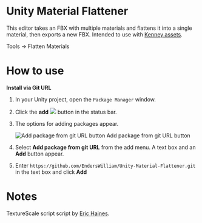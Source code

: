 # Unity Material Flattener

This editor takes an FBX with multiple materials and flattens it into a single material, then exports a new FBX. Intended to use with [Kenney assets](https://www.kenney.nl/assets).

Tools -> Flatten Materials


# How to use

**Install via Git URL**
 1. In your Unity project, open the  `Package Manager`  window.
 2. Click the **add**  ![](https://docs.unity3d.com/uploads/Main/PackageManagerUI-add.png) button in the status bar.
 3. The options for adding packages appear.
    
    ![Add package from git URL button](https://docs.unity3d.com/uploads/Main/PackageManagerUI-GitURLPackageButton.png)
    Add package from git URL button
    
4.  Select  **Add package from git URL**  from the add menu. A text box and an  **Add**  button appear.
5.  Enter `https://github.com/EndersWilliam/Unity-Material-Flattener.git`  in the text box and click **Add**

# Notes
TextureScale script script by [Eric Haines](http://wiki.unity3d.com/index.php/TextureScale).
